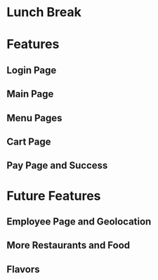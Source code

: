 # Lunch Break


# Features

## Login Page

## Main Page

## Menu Pages

## Cart Page

## Pay Page and Success

# Future Features

## Employee Page and Geolocation

## More Restaurants and Food

## Flavors

